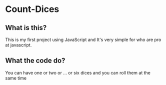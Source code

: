 # Count-Dices

## What is this?
This is my first project using JavaScript and It's very simple for who are pro at javascript.

## What the code do?
You can have one or two or ... or six dices and you can roll them at the same time
